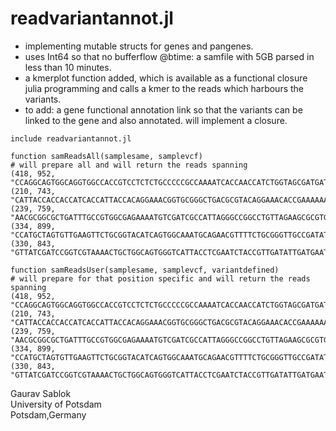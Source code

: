 # readvariantannot.jl

- implementing mutable structs for genes and pangenes. 
- uses Int64 so that no bufferflow @btime: a samfile with 5GB parsed in less than 10 minutes. 
- a kmerplot function added, which is available as a functional closure julia programming and calls a kmer to the reads which harbours the variants.
- to add: a gene functional annotation link so that the variants can be linked to the gene and also annotated. will implement a closure. 

```
include readvariantannot.jl

function samReadsAll(samplesame, samplevcf)
# will prepare all and will return the reads spanning 
(418, 952, "CCAGGCAGTGGCAGGTGGCCACCGTCCTCTCTGCCCCCGCCAAAATCACCAACCATCTGGTAGCGATGAT")
(210, 743, "CATTACCACCACCATCACCATTACCACAGGAAACGGTGCGGGCTGACGCGTACAGGAAACACCGAAAAAA")
(239, 759, "AACGCGGCGCTGATTTGCCGTGGCGAGAAAATGTCGATCGCCATTAGGGCCGGCCTGTTAGAAGCGCGTG")
(334, 899, "CCATGCTAGTGTTGAAGTTCTGCGGTACATCAGTGGCAAATGCAGAACGTTTTCTGCGGGTTGCCGATAT")
(330, 843, "GTTATCGATCCGGTCGTAAAACTGCTGGCAGTGGGTCATTACCTCGAATCTACCGTTGATATTGATGAAT")

function samReadsUser(samplesame, samplevcf, variantdefined)
# will prepare for that position specific and will return the reads spanning 
(418, 952, "CCAGGCAGTGGCAGGTGGCCACCGTCCTCTCTGCCCCCGCCAAAATCACCAACCATCTGGTAGCGATGAT")
(210, 743, "CATTACCACCACCATCACCATTACCACAGGAAACGGTGCGGGCTGACGCGTACAGGAAACACCGAAAAAA")
(239, 759, "AACGCGGCGCTGATTTGCCGTGGCGAGAAAATGTCGATCGCCATTAGGGCCGGCCTGTTAGAAGCGCGTG")
(334, 899, "CCATGCTAGTGTTGAAGTTCTGCGGTACATCAGTGGCAAATGCAGAACGTTTTCTGCGGGTTGCCGATAT")
(330, 843, "GTTATCGATCCGGTCGTAAAACTGCTGGCAGTGGGTCATTACCTCGAATCTACCGTTGATATTGATGAAT")
```

Gaurav Sablok \
University of Potsdam \
Potsdam,Germany

